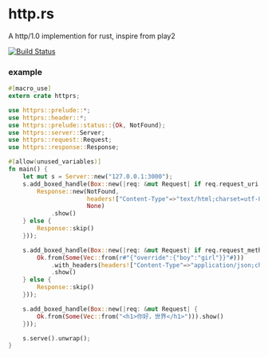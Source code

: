 # http.rs
A http/1.0 implemention for rust, inspire from play2

[![Build Status](https://travis-ci.org/lingmm/http.rs.svg?branch=master)](https://travis-ci.org/lingmm/http.rs)

### example

```rust
#[macro_use]
extern crate httprs;

use httprs::prelude::*;
use httprs::header::*;
use httprs::prelude::status::{Ok, NotFound};
use httprs::server::Server;
use httprs::request::Request;
use httprs::response::Response;

#[allow(unused_variables)]
fn main() {
    let mut s = Server::new("127.0.0.1:3000");
    s.add_boxed_handle(Box::new(|req: &mut Request| if req.request_uri == "/404" {
        Response::new(NotFound,
                      headers!["Content-Type"=>"text/html;charset=utf-8","Server"=>"http.rs"],
                      None)
            .show()
    } else {
        Response::skip()
    }));

    s.add_boxed_handle(Box::new(|req: &mut Request| if req.request_method == Methods::POST {
        Ok.from(Some(Vec::from(r#"{"override":{"boy":"girl"}}"#)))
            .with_headers(headers!["Content-Type"=>"application/json;charset=utf-8"])
            .show()
    } else {
        Response::skip()
    }));

    s.add_boxed_handle(Box::new(|req: &mut Request| {
        Ok.from(Some(Vec::from("<h1>你好，世界</h1>"))).show()
    }));

    s.serve().unwrap();
}
```